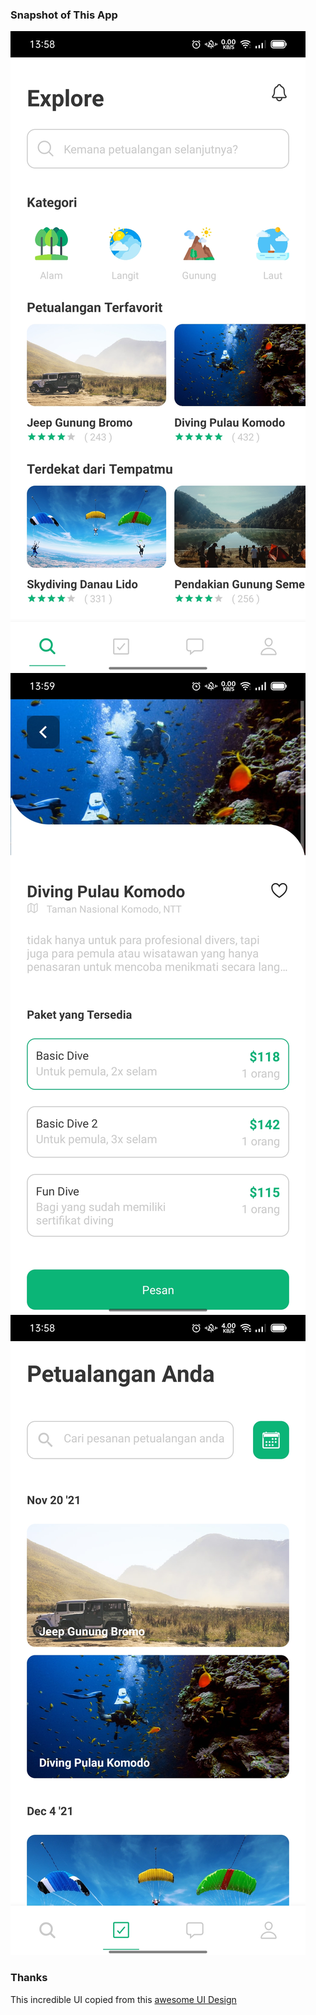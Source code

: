### Snapshot of This App

<img src="./snapshots/ss.jpg">
<img src="./snapshots/ss2.jpg">
<img src="./snapshots/ss3.jpg">

### Thanks

This incredible UI copied from this [awesome UI Design](https://dribbble.com/shots/16742442-Activities-App)
